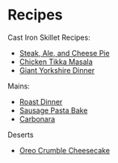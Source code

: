 # Recipes

Cast Iron Skillet Recipes:

- [Steak, Ale, and Cheese Pie](recipes/steak_ale_cheese_pie.md)
- [Chicken Tikka Masala](recipes/chicken_tikka_masala.md)
- [Giant Yorkshire Dinner](recipes/giant_yorkshire_dinner.md)

Mains:

- [Roast Dinner](recipes/roast_dinner.md)
- [Sausage Pasta Bake](recipes/sausage_pasta_bake.md)
- [Carbonara](recipes/carbonara.md)

Deserts

- [Oreo Crumble Cheesecake](recipes/oreo_crumble_cheesecake.md)
